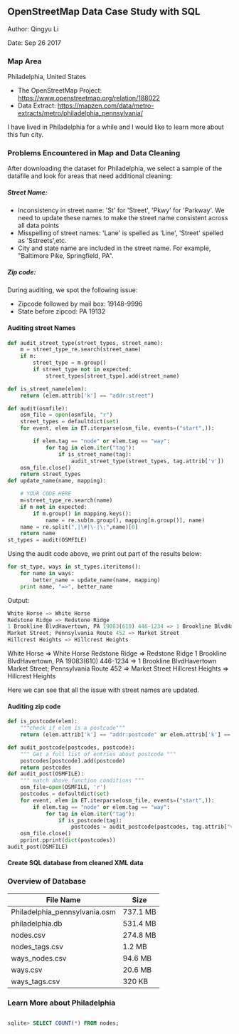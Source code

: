 ## OpenStreetMap Data Case Study with SQL
Author: Qingyu Li
 
Date: Sep 26 2017
### Map Area
Philadelphia, United States
- The OpenStreetMap Project: https://www.openstreetmap.org/relation/188022
- Data Extract: https://mapzen.com/data/metro-extracts/metro/philadelphia_pennsylvania/

I have lived in Philadelphia for a while and I would like to learn more about this fun city. 

### Problems Encountered in Map and Data Cleaning

After downloading the dataset for Philadelphia, we select a sample of the datafile and look for areas that need additional cleaning:
##### Street Name:
- Inconsistency in street name: 'St' for 'Street', 'Pkwy' for 'Parkway'. We need to update these names to make the street name consistent across all data points
- Misspelling of street names: 'Lane' is spelled as 'Line', 'Street' spelled as 'Sstreets',etc.
- City and state name are included in the street name. For example, "Baltimore Pike, Springfield, PA".

##### Zip code:
During auditing, we spot the following issue:
- Zipcode followed by mail box: 19148-9996
- State before zipcod: PA 19132


#### Auditing street Names
```python
def audit_street_type(street_types, street_name):
    m = street_type_re.search(street_name)
    if m:
        street_type = m.group()
        if street_type not in expected:
            street_types[street_type].add(street_name)

def is_street_name(elem):
    return (elem.attrib['k'] == "addr:street")

def audit(osmfile):
    osm_file = open(osmfile, "r")
    street_types = defaultdict(set)
    for event, elem in ET.iterparse(osm_file, events=("start",)):

        if elem.tag == "node" or elem.tag == "way":
            for tag in elem.iter("tag"):
                if is_street_name(tag):
                    audit_street_type(street_types, tag.attrib['v'])
    osm_file.close()
    return street_types
def update_name(name, mapping):

    # YOUR CODE HERE
    m=street_type_re.search(name)
    if m not in expected:
        if m.group() in mapping.keys():
            name = re.sub(m.group(), mapping[m.group()], name)
    name = re.split(",|\#|\-|\;",name)[0]
    return name
st_types = audit(OSMFILE) 
```
Using the audit code above, we print out part of the results below:
```python
for st_type, ways in st_types.iteritems():
    for name in ways:
        better_name = update_name(name, mapping)
    print name, "=>", better_name
```
Output:

```python
White Horse => White Horse
Redstone Ridge => Redstone Ridge
1 Brookline BlvdHavertown, PA 19083(610) 446-1234 => 1 Brookline BlvdHavertown
Market Street; Pennsylvania Route 452 => Market Street
Hillcrest Heights => Hillcrest Heights
```
White Horse => White Horse
Redstone Ridge => Redstone Ridge
1 Brookline BlvdHavertown, PA 19083(610) 446-1234 => 1 Brookline BlvdHavertown
Market Street; Pennsylvania Route 452 => Market Street
Hillcrest Heights => Hillcrest Heights

Here we can see that all the issue with street names are updated.

#### Auditing zip code

```python
def is_postcode(elem):
    """check if elem is a postcode"""
    return (elem.attrib['k'] == "addr:postcode" or elem.attrib['k'] == "postal_code")

def audit_postcode(postcodes, postcode):
    """ Get a full list of entries about postcode """
    postcodes[postcode].add(postcode)
    return postcodes
def audit_post(OSMFILE):
    """ match above function conditions """
    osm_file=open(OSMFILE, 'r')
    postcodes = defaultdict(set)
    for event, elem in ET.iterparse(osm_file, events=("start",)):
        if elem.tag == "node" or elem.tag == "way":
            for tag in elem.iter("tag"):
                if is_postcode(tag):
                    postcodes = audit_postcode(postcodes, tag.attrib["v"])
    osm_file.close()
    pprint.pprint(dict(postcodes))
audit_post(OSMFILE)
```

#### Create SQL database from cleaned XML data


### Overview of Database
|File Name                      |        Size     |
|-------------------------------|-----------------|
|Philadelphia_pennsylvania.osm  |  737.1 MB       |
|philadelphia.db                |  531.4 MB       |
|nodes.csv                      |  274.8 MB       |
|nodes_tags.csv                 |  1.2 MB        |
|ways_nodes.csv                 |  94.6 MB        |
|ways.csv                       |  20.6 MB        |
|ways_tags.csv                  |  320 KB        |



### Learn More about Philadelphia
##
```sql
sqlite> SELECT COUNT(*) FROM nodes;
```

```sql

```

```sql

```
```sql

```
```sql

```
```sql

```
